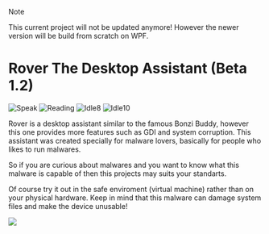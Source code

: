 > [!NOTE]
> This current project will not be updated anymore!
> However the newer version will be build from scratch on WPF.

# Rover The Desktop Assistant (Beta 1.2)

![Speak](https://github.com/MalwareStudio/Rover-The-Desktop-Assistant/assets/49496834/33050f93-60f8-4e84-8530-89ad17bd5efb)
![Reading](https://github.com/MalwareStudio/Rover-The-Desktop-Assistant/assets/49496834/d1f2fdcf-6319-42c4-8d7f-c14074f15091)
![Idle8](https://github.com/MalwareStudio/Rover-The-Desktop-Assistant/assets/49496834/e3f932d8-13c6-4fb8-8b60-d72ae54768aa)
![Idle10](https://github.com/MalwareStudio/Rover-The-Desktop-Assistant/assets/49496834/d4e65fc0-42f6-445f-9d95-089ad8638dfb)

Rover is a desktop assistant similar to the famous Bonzi Buddy, however this one provides more features such as GDI and system corruption. This assistant was created specially for malware lovers, basically for people who likes to run malwares.

So if you are curious about malwares and you want to know what this malware is capable of then this projects may suits your standarts.

Of course try it out in the safe enviroment (virtual machine) rather than on your physical hardware. Keep in mind that this malware can damage system files and make the device unusable!

![](https://github.com/MalwareStudio/Rover-The-Desktop-Assistant/blob/main/Images/Rover_Preview.png)
